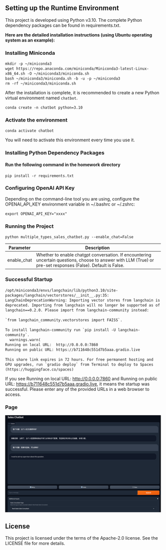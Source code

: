 ## Setting up the Runtime Environment
This project is developed using Python v3.10. The complete Python dependency packages can be found in requirements.txt.

**Here are the detailed installation instructions (using Ubuntu operating system as an example):**

### Installing Miniconda
```shell
mkdir -p ~/miniconda3
wget https://repo.anaconda.com/miniconda/Miniconda3-latest-Linux-x86_64.sh -O ~/miniconda3/miniconda.sh
bash ~/miniconda3/miniconda.sh -b -u -p ~/miniconda3
rm -rf ~/miniconda3/miniconda.sh
```
After the installation is complete, it is recommended to create a new Python virtual environment named `chatbot`.

```shell
conda create -n chatbot python=3.10
```

### Activate the environment
```shell
conda activate chatbot 
```
You will need to activate this environment every time you use it.

### Installing Python Dependency Packages
#### Run the following command in the homework directory
```shell
pip install -r requirements.txt
```
### Configuring OpenAI API Key
Depending on the command-line tool you are using, configure the OPENAI_API_KEY environment variable in ~/.bashrc or ~/.zshrc:

```shell
export OPENAI_API_KEY="xxxx"
```

### Running the Project

```shell
python multiple_types_sales_chatbot.py --enable_chat=False
```
|Parameter	|Description|
|-------------|------------------------------------------------------------------------|
|enable_chat|	Whether to enable chatgpt conversation. If encountering uncertain questions, choose to answer with LLM (True) or pre-set responses (False). Default is False.|
###  Successful Startup
```shell
/opt/miniconda3/envs/langchain/lib/python3.10/site-packages/langchain/vectorstores/__init__.py:35: LangChainDeprecationWarning: Importing vector stores from langchain is deprecated. Importing from langchain will no longer be supported as of langchain==0.2.0. Please import from langchain-community instead:

`from langchain_community.vectorstores import FAISS`.

To install langchain-community run `pip install -U langchain-community`.
  warnings.warn(
Running on local URL:  http://0.0.0.0:7860
Running on public URL: https://b711648c551d7b5aaa.gradio.live

This share link expires in 72 hours. For free permanent hosting and GPU upgrades, run `gradio deploy` from Terminal to deploy to Spaces (https://huggingface.co/spaces)
```
If you see Running on local URL: http://0.0.0.0:7860 and Running on public URL: https://b711648c551d7b5aaa.gradio.live, it means the startup was successful. Please enter any of the provided URLs in a web browser to access.
###  Page
![img.png](image/img.png)

## License
This project is licensed under the terms of the Apache-2.0 license. See the LICENSE file for more details.